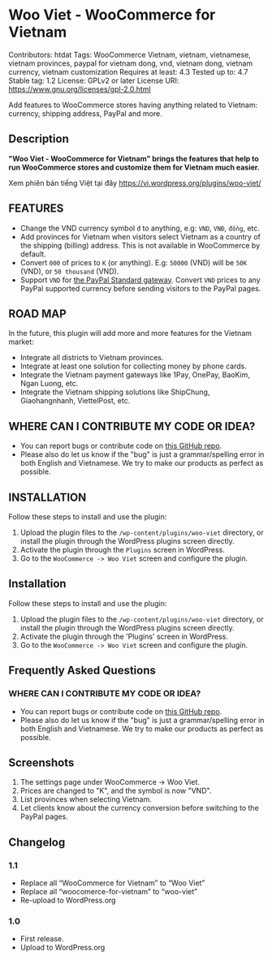 # Woo Viet - WooCommerce for Vietnam

Contributors: htdat
Tags: WooCommerce Vietnam, vietnam, vietnamese, vietnam provinces, paypal for vietnam dong, vnd, vietnam dong, vietnam currency, vietnam customization
Requires at least: 4.3
Tested up to: 4.7
Stable tag: 1.2
License: GPLv2 or later
License URI: https://www.gnu.org/licenses/gpl-2.0.html

Add features to WooCommerce stores having anything related to Vietnam: currency, shipping address, PayPal and more.

## Description

**"Woo Viet - WooCommerce for Vietnam" brings the features that help to run WooCommerce stores and customize them for Vietnam much easier.**

Xem phiên bản tiếng Việt tại đây https://vi.wordpress.org/plugins/woo-viet/

## FEATURES 

* Change the VND currency symbol `đ` to anything, e.g: `VND`, `VNĐ`, `đồng`, etc.
* Add provinces for Vietnam when visitors select Vietnam as a country of the shipping (billing) address. This is not available in WooCommerce by default.
* Convert `000` of prices to `K` (or anything). E.g: `50000` (VND) will be `50K` (VND), or `50 thousand` (VND).
* Support `VND` for [the PayPal Standard gateway](https://docs.woocommerce.com/document/paypal-standard/). Convert `VND` prices to any PayPal supported currency before sending visitors to the PayPal pages.

## ROAD MAP 

In the future, this plugin will add more and more features for the Vietnam market:

* Integrate all districts to Vietnam provinces.
* Integrate at least one solution for collecting money by phone cards.
* Integrate the Vietnam payment gateways like 1Pay, OnePay, BaoKim, Ngan Luong, etc.
* Integrate the Vietnam shipping solutions like ShipChung, Giaohangnhanh, ViettelPost, etc.

## WHERE CAN I CONTRIBUTE MY CODE OR IDEA? 

* You can report bugs or contribute code on [this GitHub repo](https://github.com/htdat/woo-viet).
* Please also do let us know if the "bug" is just a grammar/spelling error in both English and Vietnamese. We try to make our products as perfect as possible.

## INSTALLATION 

Follow these steps to install and use the plugin:

1. Upload the plugin files to the `/wp-content/plugins/woo-viet` directory, or install the plugin through the WordPress plugins screen directly.
1. Activate the plugin through the `Plugins` screen in WordPress.
1. Go to the `WooCommerce -> Woo Viet` screen and configure the plugin.

## Installation 

Follow these steps to install and use the plugin:

1. Upload the plugin files to the `/wp-content/plugins/woo-viet` directory, or install the plugin through the WordPress plugins screen directly.
1. Activate the plugin through the 'Plugins' screen in WordPress.
1. Go to the `WooCommerce -> Woo Viet` screen and configure the plugin.


## Frequently Asked Questions 

### WHERE CAN I CONTRIBUTE MY CODE OR IDEA? 

* You can report bugs or contribute code on [this GitHub repo](https://github.com/htdat/woo-viet).
* Please also do let us know if the "bug" is just a grammar/spelling error in both English and Vietnamese. We try to make our products as perfect as possible.

## Screenshots 

1. The settings page under WooCommerce -> Woo Viet.
2. Prices are changed to "K", and the symbol is now "VND".
3. List provinces when selecting Vietnam.
4. Let clients know about the currency conversion before switching to the PayPal pages.

## Changelog

### 1.1 
* Replace all “WooCommerce for Vietnam” to “Woo Viet”
* Replace all “woocomerce-for-vietnam” to “woo-viet”
* Re-upload to WordPress.org

### 1.0 
* First release.
* Upload to WordPress.org
